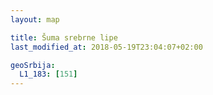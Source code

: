 ```yaml
---
layout: map

title: Šuma srebrne lipe
last_modified_at: 2018-05-19T23:04:07+02:00

geoSrbija:
  L1_183: [151]
---
```

